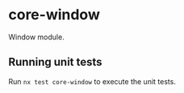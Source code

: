 # core-window

Window module.

## Running unit tests

Run `nx test core-window` to execute the unit tests.
